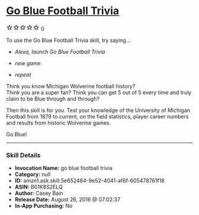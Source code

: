 # [Go Blue Football Trivia](http://alexa.amazon.com/#skills/amzn1.ask.skill.5e652484-9e52-4041-af6f-605478761f18)
![0 stars](../../images/ic_star_border_black_18dp_1x.png)![0 stars](../../images/ic_star_border_black_18dp_1x.png)![0 stars](../../images/ic_star_border_black_18dp_1x.png)![0 stars](../../images/ic_star_border_black_18dp_1x.png)![0 stars](../../images/ic_star_border_black_18dp_1x.png) 0

To use the Go Blue Football Trivia skill, try saying...

* *Alexa, launch Go Blue Football Trivia*

* *new game*

* *repeat*

Think you know Michigan Wolverine football history?  
Think you are a super fan? 
Think you can get 5 out of 5 every time and truly claim to be Blue through and through?  

Then this skill is for you.  Test your knowledge of the University of Michigan Football from 1879 to current, on the field statistics, player career numbers and results from historic Wolverine games.

Go Blue!

***

### Skill Details

* **Invocation Name:** go blue football trivia
* **Category:** null
* **ID:** amzn1.ask.skill.5e652484-9e52-4041-af6f-605478761f18
* **ASIN:** B01K8S2ELQ
* **Author:** Casey Bain
* **Release Date:** August 26, 2016 @ 07:02:37
* **In-App Purchasing:** No
